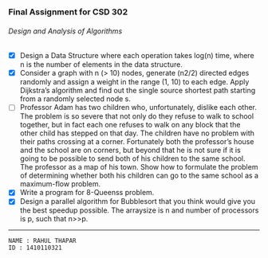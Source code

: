 ### Final Assignment for CSD 302
###### Design and Analysis of Algorithms

 - [x] Design a Data Structure where each operation takes log(n) time, where n is the number of elements in the data structure.
 - [x] Consider a graph with n (> 10) nodes, generate (n2/2) directed edges randomly and assign a weight in the range (1, 10) to each edge. Apply Dijkstra’s algorithm and find out the single source shortest path starting from a randomly selected node s. 
 - [ ] Professor Adam has two children who, unfortunately, dislike each other. The problem is so severe that not only do they refuse to walk to school together, but in fact each one refuses to walk on any block that the other child has stepped on that day. The children have no problem with their paths crossing at a corner. Fortunately both the professor’s house and the school are on corners, but beyond that he is not sure if it is going to be possible to send both of his children to the same school. The professor as a map of his town. Show how to formulate the problem of determining whether both his children can go to the same school as a maximum-flow problem.
 - [x] Write a program for 8-Queenss problem.
 - [x] Design a parallel algorithm for Bubblesort that you think would give you the best speedup possible. The arraysize is n and number of processors is p, such that n>>p.
 
 ---
 
```
NAME : RAHUL THAPAR
ID : 1410110321
```
